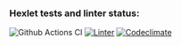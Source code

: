 ### Hexlet tests and linter status:
![Github Actions CI](https://github.com/AlexeiAK/java-project-lvl1/actions/workflows/main.yml/badge.svg)
[![Linter](https://github.com/AlexeiAK/java-project-lvl1/workflows/hexlet-check/badge.svg)](https://github.com/AlexeiAK/java-project-lvl1/actions)
[![Codeclimate](https://api.codeclimate.com/v1/badges/a99a88d28ad37a79dbf6/maintainability)](https://codeclimate.com/github/AlexeiAK/java-project-lvl1/maintainability)

